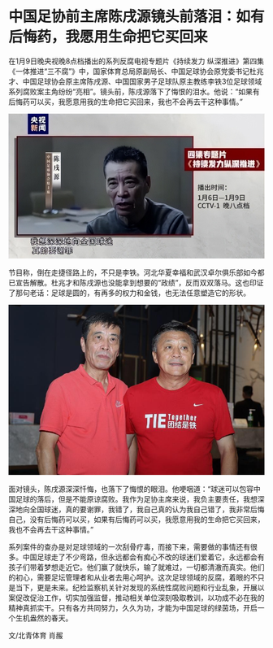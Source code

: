 # 中国足协前主席陈戌源镜头前落泪：如有后悔药，我愿用生命把它买回来

在1月9日晚央视晚8点档播出的系列反腐电视专题片《持续发力
纵深推进》第四集《一体推进“三不腐”》中，国家体育总局原副局长、中国足球协会原党委书记杜兆才、中国足球协会原主席陈戌源、中国国家男子足球队原主教练李铁3位足球领域系列腐败案主角纷纷“亮相”。镜头前，陈戌源落下了悔恨的泪水。他说：“如果有后悔药可以买，我愿意用我的生命把它买回来，我也不会再去干这种事情。”

![139abea3ff5a5494ffb3ae0de06ababd.jpg](https://raw.githubusercontent.com/qqhsx/qqnews_image/main/2024/01/09/中国足协前主席陈戌源镜头前落泪：如有后悔药，我愿用生命把它买回来/139abea3ff5a5494ffb3ae0de06ababd.jpg)

节目称，倒在走捷径路上的，不只是李铁。河北华夏幸福和武汉卓尔俱乐部如今都已宣告解散。杜兆才和陈戌源也没能拿到想要的“政绩”，反而双双落马。这也印证了那句老话：足球是圆的，有再多的权力和金钱，也无法任意塑造它的形状。

![3e6564a26913746f73a912b295417d19.jpg](https://raw.githubusercontent.com/qqhsx/qqnews_image/main/2024/01/09/中国足协前主席陈戌源镜头前落泪：如有后悔药，我愿用生命把它买回来/3e6564a26913746f73a912b295417d19.jpg)

面对镜头，陈戌源深深忏悔，也落下了悔恨的眼泪。他哽咽道：“球迷可以包容中国足球的落后，但是不能原谅腐败。我作为足协主席来说，我负主要责任，我想深深地向全国球迷，真的要谢罪，我错了，我自己真的认为我自己错了，我非常后悔自己，没有后悔药可以买，如果有后悔药可以买，我愿意用我的生命把它买回来，我也不会再去干这种事情。”

系列案件的查办是对足球领域的一次刮骨疗毒，而接下来，需要做的事情还有很多。中国足球走了不少弯路，但永远都会有痴心不改的球迷们爱着它，永远都会有孩子们带着梦想走近它。他们赢了就快乐，输了就难过，一切都清澈而真实。他们的初心，需要足坛管理者和从业者去用心呵护。这次足球领域的反腐，着眼的不只是当下，更是未来。纪检监察机关针对发现的系统性腐败问题和行业乱象，开展以案促改促治工作，切实加强监督，推动相关单位深刻吸取教训，以功成不必在我的精神真抓实干。只有各方共同努力，久久为功，才能为中国足球的绿茵场，开启一个生机盎然的春天。

文/北青体育 肖赧


